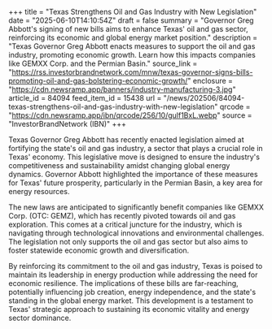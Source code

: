 +++
title = "Texas Strengthens Oil and Gas Industry with New Legislation"
date = "2025-06-10T14:10:54Z"
draft = false
summary = "Governor Greg Abbott's signing of new bills aims to enhance Texas' oil and gas sector, reinforcing its economic and global energy market position."
description = "Texas Governor Greg Abbott enacts measures to support the oil and gas industry, promoting economic growth. Learn how this impacts companies like GEMXX Corp. and the Permian Basin."
source_link = "https://rss.investorbrandnetwork.com/mnw/texas-governor-signs-bills-promoting-oil-and-gas-bolstering-economic-growth/"
enclosure = "https://cdn.newsramp.app/banners/industry-manufacturing-3.jpg"
article_id = 84094
feed_item_id = 15438
url = "/news/202506/84094-texas-strengthens-oil-and-gas-industry-with-new-legislation"
qrcode = "https://cdn.newsramp.app/ibn/qrcode/256/10/gulf1BxL.webp"
source = "InvestorBrandNetwork (IBN)"
+++

<p>Texas Governor Greg Abbott has recently enacted legislation aimed at fortifying the state's oil and gas industry, a sector that plays a crucial role in Texas' economy. This legislative move is designed to ensure the industry's competitiveness and sustainability amidst changing global energy dynamics. Governor Abbott highlighted the importance of these measures for Texas' future prosperity, particularly in the Permian Basin, a key area for energy resources.</p><p>The new laws are anticipated to significantly benefit companies like GEMXX Corp. (OTC: GEMZ), which has recently pivoted towards oil and gas exploration. This comes at a critical juncture for the industry, which is navigating through technological innovations and environmental challenges. The legislation not only supports the oil and gas sector but also aims to foster statewide economic growth and diversification.</p><p>By reinforcing its commitment to the oil and gas industry, Texas is poised to maintain its leadership in energy production while addressing the need for economic resilience. The implications of these bills are far-reaching, potentially influencing job creation, energy independence, and the state's standing in the global energy market. This development is a testament to Texas' strategic approach to sustaining its economic vitality and energy sector dominance.</p>